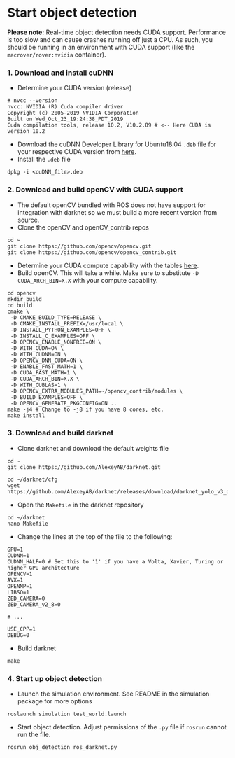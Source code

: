 # Start object detection
 **Please note:** Real-time object detection needs CUDA support. Performance is too slow and can cause crashes running off just a CPU. As such, you should be running in an environment with CUDA support (like the `macrover/rover:nvidia` container).

 ### 1. Download and install cuDNN
  * Determine your CUDA version (release)
   ```
   # nvcc --version
   nvcc: NVIDIA (R) Cuda compiler driver
   Copyright (c) 2005-2019 NVIDIA Corporation
   Built on Wed_Oct_23_19:24:38_PDT_2019
   Cuda compilation tools, release 10.2, V10.2.89 # <-- Here CUDA is version 10.2
   ```
  * Download the cuDNN Developer Library for Ubuntu18.04 `.deb` file for your respective CUDA version from [here](https://developer.nvidia.com/cudnn-download-survey).
  * Install the `.deb` file
   ```
   dpkg -i <cuDNN_file>.deb
   ```
 ### 2. Download and build openCV with CUDA support
  * The default openCV bundled with ROS does not have support for integration with darknet so we must build a more recent version from source.
  * Clone the openCV and openCV_contrib repos
   ```
   cd ~
   git clone https://github.com/opencv/opencv.git
   git clone https://github.com/opencv/opencv_contrib.git
   ```
  * Determine your CUDA compute capability with the tables [here](https://developer.nvidia.com/cuda-gpus).
  * Build openCV. This will take a while. Make sure to substitute `-D CUDA_ARCH_BIN=X.X` with your compute capability.
   ```
   cd opencv
   mkdir build
   cd build
   cmake \
    -D CMAKE_BUILD_TYPE=RELEASE \
    -D CMAKE_INSTALL_PREFIX=/usr/local \
    -D INSTALL_PYTHON_EXAMPLES=OFF \
    -D INSTALL_C_EXAMPLES=OFF \
    -D OPENCV_ENABLE_NONFREE=ON \
    -D WITH_CUDA=ON \
    -D WITH_CUDNN=ON \
    -D OPENCV_DNN_CUDA=ON \
    -D ENABLE_FAST_MATH=1 \
    -D CUDA_FAST_MATH=1 \
    -D CUDA_ARCH_BIN=X.X \
    -D WITH_CUBLAS=1 \
    -D OPENCV_EXTRA_MODULES_PATH=~/opencv_contrib/modules \
    -D BUILD_EXAMPLES=OFF \
    -D OPENCV_GENERATE_PKGCONFIG=ON ..
   make -j4 # Change to -j8 if you have 8 cores, etc. 
   make install
   ```
 ### 3. Download and build darknet
  * Clone darknet and download the default weights file
   ```
   cd ~
   git clone https://github.com/AlexeyAB/darknet.git
   ```
   ```
   cd ~/darknet/cfg
   wget https://github.com/AlexeyAB/darknet/releases/download/darknet_yolo_v3_optimal/yolov4.weights
   ```
  * Open the `Makefile` in the darknet repository
   ```
   cd ~/darknet
   nano Makefile
   ```
  * Change the lines at the top of the file to the following:
   ```
   GPU=1
   CUDNN=1
   CUDNN_HALF=0 # Set this to '1' if you have a Volta, Xavier, Turing or higher GPU architecture
   OPENCV=1
   AVX=1
   OPENMP=1
   LIBSO=1
   ZED_CAMERA=0
   ZED_CAMERA_v2_8=0

   # ...

   USE_CPP=1
   DEBUG=0
   ```
  * Build darknet
   ```
   make
   ```
 ### 4. Start up object detection
  * Launch the simulation environment. See README in the simulation package for more options
   ```
   roslaunch simulation test_world.launch
   ```
  * Start object detection. Adjust permissions of the `.py` file if `rosrun` cannot run the file.
   ```
   rosrun obj_detection ros_darknet.py
   ```